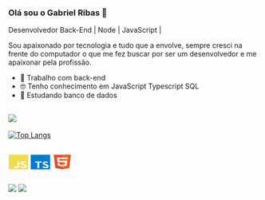 ### Olá sou o Gabriel Ribas 👋 
Desenvolvedor Back-End | Node | JavaScript |


Sou apaixonado por tecnologia e tudo que a envolve, sempre cresci na frente do computador o que me fez buscar por ser um desenvolvedor e me apaixonar pela profissão.

- 🔭 Trabalho com back-end
- 🤓 Tenho conhecimento em JavaScript Typescript SQL
- 🌱 Estudando banco de dados

##

<div>

<img height="180em" src="https://github-readme-stats.vercel.app/api?username=ribassss&show_icons=true&theme=dark"/>

</div>


[![Top Langs](https://github-readme-stats.vercel.app/api/top-langs/?username=ribassss&show_icons=true&theme=dark)](https://github.com/ribassss/github-readme-stats)

<div style="display: inline_block"><br>
  <img align="center" alt="Rafa-Js" height="30" width="40" src="https://raw.githubusercontent.com/devicons/devicon/master/icons/javascript/javascript-plain.svg">
  <img align="center" alt="Rafa-Ts" height="30" width="40" src="https://raw.githubusercontent.com/devicons/devicon/master/icons/typescript/typescript-plain.svg">
  <img align="center" alt="Rafa-HTML" height="30" width="40" src="https://raw.githubusercontent.com/devicons/devicon/master/icons/html5/html5-original.svg">
 
</div>
  
  ##
 
<div> 
  <a href = "mailto:ribas.gabrielcamargo@gmail.com"><img src="https://img.shields.io/badge/-Gmail-%23333?style=for-the-badge&logo=gmail&logoColor=white" target="_blank"></a>
  <a href="https://www.linkedin.com/in/gabriel-ribas-camargo" target="_blank"><img src="https://img.shields.io/badge/-LinkedIn-%230077B5?style=for-the-badge&logo=linkedin&logoColor=white" target="_blank"></a> 
  
</div>
